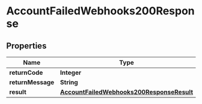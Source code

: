 

# AccountFailedWebhooks200Response

## Properties

Name | Type | Description | Notes
------------ | ------------- | ------------- | -------------
**returnCode** | **Integer** |  |  [optional]
**returnMessage** | **String** |  |  [optional]
**result** | [**AccountFailedWebhooks200ResponseResult**](AccountFailedWebhooks200ResponseResult.md) |  |  [optional]




